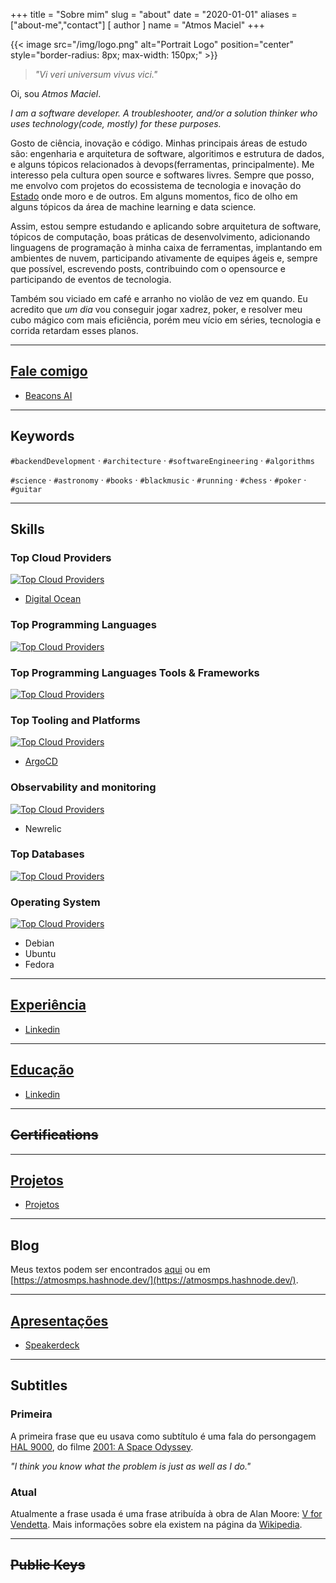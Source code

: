 +++
title = "Sobre mim"
slug = "about"
date = "2020-01-01"
aliases = ["about-me","contact"]
[ author ]
  name = "Atmos Maciel"
+++

{{< image src="/img/logo.png" alt="Portrait Logo" position="center" style="border-radius: 8px; max-width: 150px;" >}}

> *"Vi veri universum vivus vici."*

Oi, sou *Atmos Maciel*.

*I am a software developer. A troubleshooter, and/or a solution thinker who uses technology(code, mostly) for these purposes.*

Gosto de ciência, inovação e código. Minhas principais áreas de estudo são: engenharia e arquitetura de software, algoritimos e estrutura de dados, e alguns tópicos relacionados à devops(ferramentas, principalmente). Me interesso pela cultura open source e softwares livres. Sempre que posso, me envolvo com projetos do ecossistema de tecnologia e inovação do [Estado](https://en.wikipedia.org/wiki/Maranh%C3%A3o) onde moro e de outros. Em alguns momentos, fico de olho em alguns tópicos da área de machine learning e data science.

Assim, estou sempre estudando e aplicando sobre arquitetura de software, tópicos de computação, boas práticas de desenvolvimento, adicionando linguagens de programação à minha caixa de ferramentas, implantando em ambientes de nuvem, participando ativamente de equipes ágeis e, sempre que possível, escrevendo posts, contribuindo com o opensource e participando de eventos de tecnologia.

Também sou viciado em café e arranho no violão de vez em quando. Eu acredito que *um dia* vou conseguir jogar xadrez, poker, e resolver meu cubo mágico com mais eficiência, porém meu vício em séries, tecnologia e corrida retardam esses planos.

---

## <a href="https://beacons.ai/atmosmps/" target="_blank">Fale comigo</a>

- <a href="https://beacons.ai/atmosmps/" target="_blank">Beacons AI</a>

---

## Keywords

`#backendDevelopment` · `#architecture` · `#softwareEngineering` · `#algorithms`

`#science` · `#astronomy` · `#books` · `#blackmusic` · `#running` · `#chess` · `#poker` · `#guitar`

---

## Skills

### Top Cloud Providers

[![Top Cloud Providers](https://skillicons.dev/icons?i=gcp,heroku&theme=dark)](https://skillicons.dev)

- [Digital Ocean](https://www.digitalocean.com)

### Top Programming Languages

[![Top Cloud Providers](https://skillicons.dev/icons?i=python,php,js,java,rust&theme=dark)](https://skillicons.dev)

### Top Programming Languages Tools & Frameworks

[![Top Cloud Providers](https://skillicons.dev/icons?i=django,fastapi,symfony,nodejs,spring,laravel&theme=dark)](https://skillicons.dev)

### Top Tooling and Platforms

[![Top Cloud Providers](https://skillicons.dev/icons?i=kubernetes,docker,git,gitlab,jenkins&theme=dark)](https://skillicons.dev)

- [ArgoCD](https://argo-cd.readthedocs.io/en/stable/)

### Observability and monitoring 

[![Top Cloud Providers](https://skillicons.dev/icons?i=grafana&theme=dark)](https://skillicons.dev)

- Newrelic

### Top Databases

[![Top Cloud Providers](https://skillicons.dev/icons?i=postgres,mysql,mongo,redis&theme=dark)](https://skillicons.dev)

### Operating System

[![Top Cloud Providers](https://skillicons.dev/icons?i=linux&theme=dark)](https://skillicons.dev)

- Debian
- Ubuntu
- Fedora

---

## <a href="https://www.linkedin.com/in/atmosmps/" target="_blank">Experiência</a>

- <a href="https://www.linkedin.com/in/atmosmps/" target="_blank">Linkedin</a>

---

## <a href="https://www.linkedin.com/in/atmosmps/" target="_blank">Educação</a>

- <a href="https://www.linkedin.com/in/atmosmps/" target="_blank">Linkedin</a>

---

## ~~Certifications~~

---

## [Projetos](/projects)

- [Projetos](/projects)

---

## Blog

Meus textos podem ser encontrados [aqui](/posts) ou em [https://atmosmps.hashnode.dev/](https://atmosmps.hashnode.dev/).

---

## <a href="https://speakerdeck.com/atmosmps" target="_blank">Apresentações</a>

- <a href="https://speakerdeck.com/atmosmps" target="_blank">Speakerdeck</a>

---

## Subtitles

### Primeira

A primeira frase que eu usava como subtítulo é uma fala do persongagem [HAL 9000](https://en.wikipedia.org/wiki/HAL_9000), do filme [2001: A Space Odyssey](https://en.wikipedia.org/wiki/2001:_A_Space_Odyssey_(film)).

*"I think you know what the problem is just as well as I do."*

### Atual

Atualmente a frase usada é uma frase atribuída à obra de Alan Moore: [V for Vendetta](https://en.wikipedia.org/wiki/V_for_Vendetta). Mais informações sobre ela existem na página da [Wikipedia](https://en.wikipedia.org/wiki/Vi_veri_universum_vivus_vici).

---

## ~~Public Keys~~
